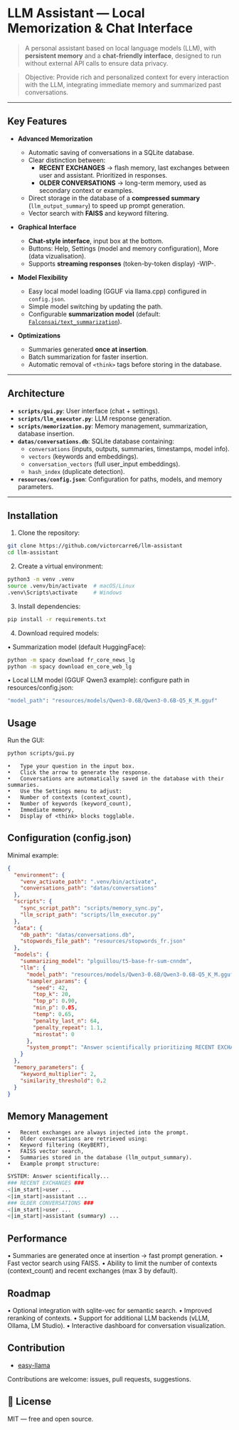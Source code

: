 # LLM Assistant — Local Memorization & Chat Interface

> A personal assistant based on local language models (LLM), with **persistent memory** and a **chat-friendly interface**, designed to run without external API calls to ensure data privacy.

> Objective: Provide rich and personalized context for every interaction with the LLM, integrating immediate memory and summarized past conversations.

---

## Key Features

- **Advanced Memorization**  
  - Automatic saving of conversations in a SQLite database.  
  - Clear distinction between:
    - **RECENT EXCHANGES** → flash memory, last exchanges between user and assistant. Prioritized in responses.  
    - **OLDER CONVERSATIONS** → long-term memory, used as secondary context or examples.  
  - Direct storage in the database of a **compressed summary** (`llm_output_summary`) to speed up prompt generation.  
  - Vector search with **FAISS** and keyword filtering.

- **Graphical Interface**  
  - **Chat-style interface**, input box at the bottom.  
  - Buttons: Help, Settings (model and memory configuration), More (data vizualisation).  
  - Supports **streaming responses** (token-by-token display) -WIP-.

- **Model Flexibility**  
  - Easy local model loading (GGUF via llama.cpp) configured in `config.json`.  
  - Simple model switching by updating the path.  
  - Configurable **summarization model** (default: [`Falconsai/text_summarization`](https://huggingface.co/Falconsai/text_summarization)).

- **Optimizations**  
  - Summaries generated **once at insertion**.  
  - Batch summarization for faster insertion.  
  - Automatic removal of `<think>` tags before storing in the database.  

---

## Architecture

- **`scripts/gui.py`**: User interface (chat + settings).  
- **`scripts/llm_executor.py`**: LLM response generation.  
- **`scripts/memorization.py`**: Memory management, summarization, database insertion.  
- **`datas/conversations.db`**: SQLite database containing:
  - `conversations` (inputs, outputs, summaries, timestamps, model info).  
  - `vectors` (keywords and embeddings).  
  - `conversation_vectors` (full user_input embeddings).  
  - `hash_index` (duplicate detection).  
- **`resources/config.json`**: Configuration for paths, models, and memory parameters.  

---

## Installation

1. Clone the repository:

```bash
git clone https://github.com/victorcarre6/llm-assistant
cd llm-assistant
```

2.	Create a virtual environment:

```bash
python3 -m venv .venv
source .venv/bin/activate  # macOS/Linux
.venv\Scripts\activate     # Windows
```

3.	Install dependencies:

```bash
pip install -r requirements.txt
```

4.	Download required models:

  •	Summarization model (default HuggingFace):
```bash
python -m spacy download fr_core_news_lg
python -m spacy download en_core_web_lg
```

  •	Local LLM model (GGUF Qwen3 example): configure path in resources/config.json:
```bash
"model_path": "resources/models/Qwen3-0.6B/Qwen3-0.6B-Q5_K_M.gguf"
```

## Usage
Run the GUI:
```bash
python scripts/gui.py
```

	•	Type your question in the input box.
	•	Click the arrow to generate the response.
	•	Conversations are automatically saved in the database with their summaries.
	•	Use the Settings menu to adjust:
	•	Number of contexts (context_count),
	•	Number of keywords (keyword_count),
	•	Immediate memory,
	•	Display of <think> blocks togglable.


## Configuration (config.json)

Minimal example:
```json
{
  "environment": {
    "venv_activate_path": ".venv/bin/activate",
    "conversations_path": "datas/conversations"
  },
  "scripts": {
    "sync_script_path": "scripts/memory_sync.py",
    "llm_script_path": "scripts/llm_executor.py"
  },
  "data": {
    "db_path": "datas/conversations.db",
    "stopwords_file_path": "resources/stopwords_fr.json"
  },
  "models": {
    "summarizing_model": "plguillou/t5-base-fr-sum-cnndm",
    "llm": {
      "model_path": "resources/models/Qwen3-0.6B/Qwen3-0.6B-Q5_K_M.gguf",
      "sampler_params": {
        "seed": 42,
        "top_k": 20,
        "top_p": 0.90,
        "min_p": 0.05,
        "temp": 0.65,
        "penalty_last_n": 64,
        "penalty_repeat": 1.1,
        "mirostat": 0
      },
      "system_prompt": "Answer scientifically prioritizing RECENT EXCHANGES..."
    }
  },
  "memory_parameters": {
    "keyword_multiplier": 2,
    "similarity_threshold": 0.2
  }
}
```

## Memory Management
	•	Recent exchanges are always injected into the prompt.
	•	Older conversations are retrieved using:
	•	Keyword filtering (KeyBERT),
	•	FAISS vector search,
	•	Summaries stored in the database (llm_output_summary).
	•	Example prompt structure:



```bash
SYSTEM: Answer scientifically...
### RECENT EXCHANGES ###
<|im_start|>user ...
<|im_start|>assistant ...
### OLDER CONVERSATIONS ###
<|im_start|>user ...
<|im_start|>assistant (summary) ...
```

## Performance
•	Summaries are generated once at insertion → fast prompt generation.
•	Fast vector search using FAISS.
•	Ability to limit the number of contexts (context_count) and recent exchanges (max 3 by default).

## Roadmap
•	Optional integration with sqlite-vec for semantic search.
•	Improved reranking of contexts.
•	Support for additional LLM backends (vLLM, Ollama, LM Studio).
•	Interactive dashboard for conversation visualization.


## Contribution

- [easy-llama](https://github.com/ddh0/easy-llama)

Contributions are welcome: issues, pull requests, suggestions.

## 📜 License

MIT — free and open source.